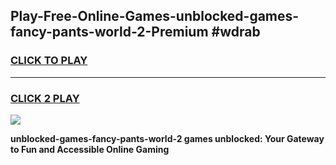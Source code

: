 
## Play-Free-Online-Games-unblocked-games-fancy-pants-world-2-Premium #wdrab
<h3>
<a href="https://premium.freeplayer.one?title=unblocked-games-fancy-pants-world-2&ref=8M">CLICK TO PLAY</a></h3>
<hr>

<h3>
<a href="https://premium.freeplayer.one?title=unblocked-games-fancy-pants-world-2&ref=8M">CLICK 2 PLAY</a>
  
</h3>

<a href="https://premium.freeplayer.one?title=unblocked-games-fancy-pants-world-2&ref=8M"><img src="https://clearcache.store/games.png"></a>


**unblocked-games-fancy-pants-world-2 games unblocked: Your Gateway to Fun and Accessible Online Gaming**
